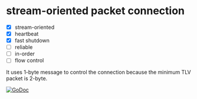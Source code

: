# stream-oriented packet connection

- [x] stream-oriented
- [x] heartbeat
- [x] fast shutdown
- [ ] reliable
- [ ] in-order
- [ ] flow control

It uses 1-byte message to control the connection because the minimum TLV packet is 2-byte.

[![GoDoc](https://godoc.org/github.com/go-ndn/packet?status.svg)](https://godoc.org/github.com/go-ndn/packet)

